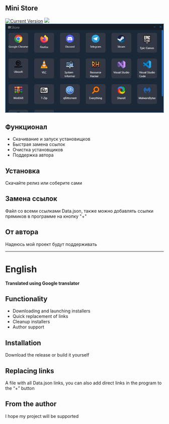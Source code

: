 ## Mini Store
[![Current Version](https://img.shields.io/badge/version-1.2.2-2681da)](https://github.com/skey4ik/MiniStore) [![](https://img.shields.io/badge/By-SKey-white)](https://github.com/skey4ik/MiniStore)
![Menu](Menu.png)

## Функционал
* Скачивание и запуск установищков
* Быстрая замена ссылок
* Очистка установщиков
* Поддержка автора

## Установка
Скачайте релиз или соберите сами

## Замена ссылок
Файл со всеми ссылками Data.json, также можно добавлять ссылки прямиков в программе на кнопку "+"

## От автора
Надеюсь мой проект будут поддерживать

---
# English
**Translated using Google translator**

## Functionality
* Downloading and launching installers
* Quick replacement of links
* Cleanup installers
* Author support

## Installation
Download the release or build it yourself

## Replacing links
A file with all Data.json links, you can also add direct links in the program to the “+” button

## From the author
I hope my project will be supported
